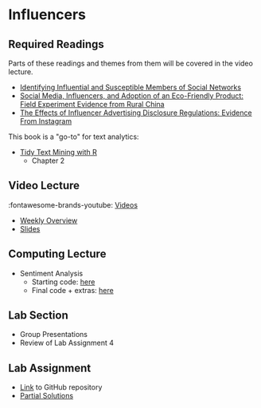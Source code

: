 # Influencers

## Required Readings

Parts of these readings and themes from them will be covered in the video lecture.

* [Identifying Influential and Susceptible Members of Social Networks][aral]
* [Social Media, Influencers, and Adoption of an Eco-Friendly Product: Field Experiment Evidence from Rural China][zhang]
* [The Effects of Influencer Advertising Disclosure Regulations: Evidence From Instagram][ershov]

This book is a "go-to" for text analytics:

* [Tidy Text Mining with R][tidytext]
    * Chapter 2

## Video Lecture

:fontawesome-brands-youtube: [Videos](https://www.youtube.com/watch?v=BPdQBgBasec&list=PL9QkA7C7GRGVaTgiENznV_iVsB8_n9sVo)

* [Weekly Overview][week-overview]
* [Slides][lecture-slides-05]


## Computing Lecture

* Sentiment Analysis
    * Starting code: [here](https://github.com/tisem-digital-marketing/smwa-computing-lecture-text-sentiment)
    * Final code + extras: [here](https://github.com/tisem-digital-marketing/smwa-computing-lecture-text-sentiment/tree/instructor)

## Lab Section

* Group Presentations
* Review of Lab Assignment 4

## Lab Assignment

* [Link][lab-05] to GitHub repository 
* [Partial Solutions][lab-05-s]

[aral]: https://static1.squarespace.com/static/5e680023bf798b61525c7831/t/5ed0fc2daa179d0d0a3bf5ed/1590754350409/identifying-influential-and-susceptible-members-of-social-networks.pdf
[zhang]: https://journals.sagepub.com/doi/pdf/10.1177/0022242920985784
[ershov]: https://www.dropbox.com/s/c6qn4us6gugwqqi/Influencers_ACM_EC_Website.pdf?dl=0
[tidytext]: https://www.tidytextmining.com/

[lab-05]: https://github.com/tisem-digital-marketing/smwa-lab-05
[lab-05-s]: ../assets/labs/lab-05_solution.pdf
[lecture-slides-05]: ../assets/lectures/week-05/week-05-slides.pdf
[week-overview]: ../assets/lectures/week-05/week-05-overview.pdf
